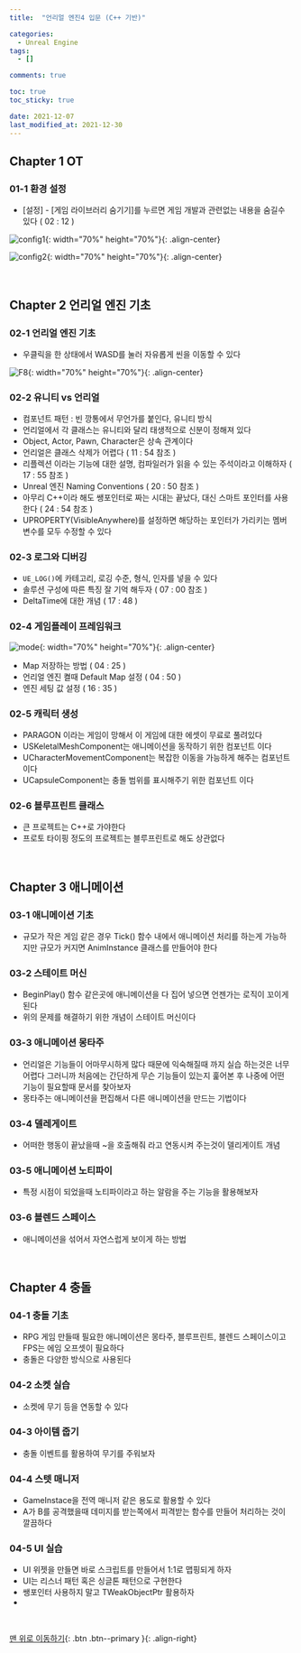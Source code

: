 ```yaml
---
title:  "언리얼 엔진4 입문 (C++ 기반)"

categories:
  - Unreal Engine
tags:
  - []

comments: true

toc: true
toc_sticky: true

date: 2021-12-07
last_modified_at: 2021-12-30
---
```


## Chapter 1 OT

### 01-1 환경 설정
- [설정] - [게임 라이브러리 숨기기]를 누르면 게임 개발과 관련없는 내용을 숨길수 있다 ( 02 : 12 )

![config1](https://user-images.githubusercontent.com/80055816/145439237-51f74654-10f5-42bd-aa78-cbb985948a98.PNG){: width="70%" height="70%"}{: .align-center}

![config2](https://user-images.githubusercontent.com/80055816/145439325-3d7b2041-7031-417f-9aeb-a7d99b0d5f26.PNG){: width="70%" height="70%"}{: .align-center}

<br>

## Chapter 2 언리얼 엔진 기초

### 02-1 언리얼 엔진 기초
- 우클릭을 한 상태에서 WASD를 눌러 자유롭게 씬을 이동할 수 있다

![F8](https://user-images.githubusercontent.com/80055816/145676887-b044e507-aacb-4508-82ab-60cc335d74a6.PNG){: width="70%" height="70%"}{: .align-center}

### 02-2 유니티 vs 언리얼
- 컴포넌트 패턴 : 빈 깡통에서 무언가를 붙인다, 유니티 방식
- 언리얼에서 각 클래스는 유니티와 달리 태생적으로 신분이 정해져 있다
- Object, Actor, Pawn, Character은 상속 관계이다
- 언리얼은 클래스 삭제가 어렵다 ( 11 : 54 참조 )
- 리플렉션 이라는 기능에 대한 설명, 컴파일러가 읽을 수 있는 주석이라고 이해하자 ( 17 : 55 참조 )
- Unreal 엔진 Naming Conventions ( 20 : 50 참조 )
- 아무리 C++이라 해도 쌩포인터로 짜는 시대는 끝났다, 대신 스마트 포인터를 사용한다 ( 24 : 54 참조 )
- UPROPERTY(VisibleAnywhere)를 설정하면 해당하는 포인터가 가리키는 멤버변수를 모두 수정할 수 있다

### 02-3 로그와 디버깅
- `UE_LOG()`에 카테고리, 로깅 수준, 형식, 인자를 넣을 수 있다
- 솔루션 구성에 따른 특징 잘 기억 해두자 ( 07 : 00 참조 )
- DeltaTime에 대한 개념 ( 17 : 48 )

### 02-4 게임플레이 프레임워크

![mode](https://user-images.githubusercontent.com/80055816/145860085-8bd3d306-7009-4069-8387-6188381d0d64.PNG){: width="70%" height="70%"}{: .align-center}

- Map 저장하는 방법 ( 04 : 25 )
- 언리얼 엔진 켤때 Default Map 설정 ( 04 : 50 )
- 엔진 세팅 값 설정 ( 16 : 35 )

### 02-5 캐릭터 생성
- PARAGON 이라는 게임이 망해서 이 게임에 대한 에셋이 무료로 풀려있다
- USKeletalMeshComponent는 애니메이션을 동작하기 위한 컴포넌트 이다
- UCharacterMovementComponent는 복잡한 이동을 가능하게 해주는 컴포넌트 이다
- UCapsuleComponent는 충돌 범위를 표시해주기 위한 컴포넌트 이다

### 02-6 블루프린트 클래스
- 큰 프로젝트는 C++로 가야한다
- 프로토 타이핑 정도의 프로젝트는 블루프린트로 해도 상관없다

<br>

## Chapter 3 애니메이션

### 03-1 애니메이션 기초
- 규모가 작은 게임 같은 경우 Tick() 함수 내에서 애니메이션 처리를 하는게 가능하지만 규모가 커지면 AnimInstance 클래스를 만들어야 한다

### 03-2 스테이트 머신
- BeginPlay() 함수 같은곳에 애니메이션을 다 집어 넣으면 언젠가는 로직이 꼬이게 된다
- 위의 문제를 해결하기 위한 개념이 스테이트 머신이다

### 03-3 애니메이션 몽타주
- 언리얼은 기능들이 어마무시하게 많다 때문에 익숙해질때 까지 실습 하는것은 너무 어렵다 그러니까 처음에는 간단하게 무슨 기능들이 있는지 훑어본 후 나중에 어떤 기능이 필요할때 문서를 찾아보자
- 몽타주는 애니메이션을 편집해서 다른 애니메이션을 만드는 기법이다

### 03-4 델레게이트
- 어떠한 행동이 끝났을때 ~을 호출해줘 라고 연동시켜 주는것이 델리게이트 개념

### 03-5 애니메이션 노티파이
- 특정 시점이 되었을때 노티파이라고 하는 알람을 주는 기능을 활용해보자

### 03-6 블렌드 스페이스
- 애니메이션을 섞어서 자연스럽게 보이게 하는 방법

<br>

## Chapter 4 충돌

### 04-1 충돌 기초
- RPG 게임 만들때 필요한 애니메이션은 몽타주, 블루프린트, 블렌드 스페이스이고 FPS는 에임 오프셋이 필요하다
- 충돌은 다양한 방식으로 사용된다

### 04-2 소켓 실습
- 소켓에 무기 등을 연동할 수 있다

### 04-3 아이템 줍기
- 충돌 이벤트를 활용하여 무기를 주워보자

### 04-4 스텟 매니저
- GameInstace을 전역 매니저 같은 용도로 활용할 수 있다
- A가 B를 공격했을때 데미지를 받는쪽에서 피격받는 함수를 만들어 처리하는 것이 깔끔하다

### 04-5 UI 실습
- UI 위젯을 만들면 바로 스크립트를 만들어서 1:1로 맵핑되게 하자
- UI는 리스너 패턴 혹은 싱글톤 패턴으로 구현한다
- 쌩포인터 사용하지 말고 TWeakObjectPtr 활용하자
- 

<br>

[맨 위로 이동하기](#){: .btn .btn--primary }{: .align-right}
